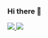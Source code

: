 ### Hi there 👋

<a href="https://github.com/HammerFall42">
    <img src="https://github-readme-stats.vercel.app/api?username=HammerFall42&show_icons=true&count_private=true&theme=maroongold&include_all_commits=true"/>
    <img src="https://github-readme-stats.vercel.app/api/top-langs/?username=HammerFall42&count_private=true&theme=maroongold"/>
</a>

<!--
**HammerFall42/HammerFall42** is a ✨ _special_ ✨ repository because its `README.md` (this file) appears on your GitHub profile.

Here are some ideas to get you started:

- 🔭 I’m currently working on ...
- 🌱 I’m currently learning ...
- 👯 I’m looking to collaborate on ...
- 🤔 I’m looking for help with ...
- 💬 Ask me about ...
- 📫 How to reach me: ...
- 😄 Pronouns: ...
- ⚡ Fun fact: ...
-->
